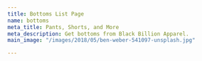 ```yaml
---
title: Bottoms List Page
name: bottoms
meta_title: Pants, Shorts, and More
meta_description: Get bottoms from Black Billion Apparel.
main_image: "/images/2018/05/ben-weber-541097-unsplash.jpg"

---
```

